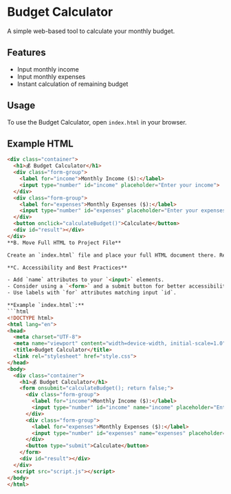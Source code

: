 # Budget Calculator

A simple web-based tool to calculate your monthly budget.

## Features

- Input monthly income
- Input monthly expenses
- Instant calculation of remaining budget

## Usage

To use the Budget Calculator, open `index.html` in your browser.

## Example HTML

```html
<div class="container">
  <h1>💰 Budget Calculator</h1>
  <div class="form-group">
    <label for="income">Monthly Income ($):</label>
    <input type="number" id="income" placeholder="Enter your income">
  </div>
  <div class="form-group">
    <label for="expenses">Monthly Expenses ($):</label>
    <input type="number" id="expenses" placeholder="Enter your expenses">
  </div>
  <button onclick="calculateBudget()">Calculate</button>
  <div id="result"></div>
</div>
**B. Move Full HTML to Project File**

Create an `index.html` file and place your full HTML document there. Reference your stylesheet and script as you did.

**C. Accessibility and Best Practices**

- Add `name` attributes to your `<input>` elements.
- Consider using a `<form>` and a submit button for better accessibility and semantics.
- Use labels with `for` attributes matching input `id`.

**Example `index.html`:**
```html
<!DOCTYPE html>
<html lang="en">
<head>
  <meta charset="UTF-8">
  <meta name="viewport" content="width=device-width, initial-scale=1.0">
  <title>Budget Calculator</title>
  <link rel="stylesheet" href="style.css">
</head>
<body>
  <div class="container">
    <h1>💰 Budget Calculator</h1>
    <form onsubmit="calculateBudget(); return false;">
      <div class="form-group">
        <label for="income">Monthly Income ($):</label>
        <input type="number" id="income" name="income" placeholder="Enter your income" required>
      </div>
      <div class="form-group">
        <label for="expenses">Monthly Expenses ($):</label>
        <input type="number" id="expenses" name="expenses" placeholder="Enter your expenses" required>
      </div>
      <button type="submit">Calculate</button>
    </form>
    <div id="result"></div>
  </div>
  <script src="script.js"></script>
</body>
</html>
